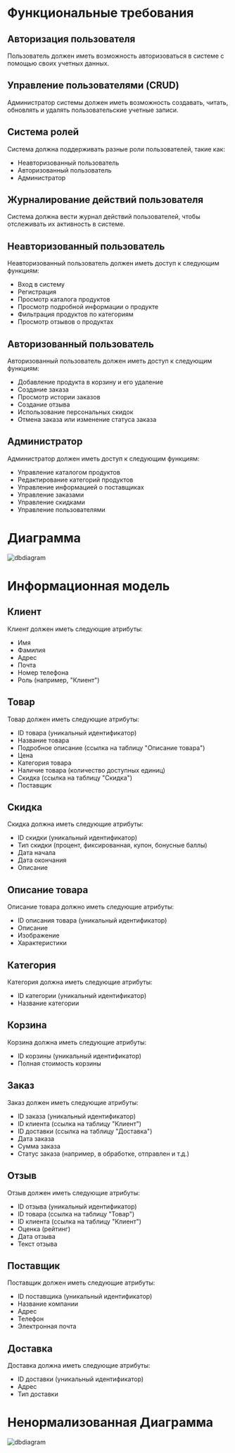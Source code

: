 # Функциональные требования

## Авторизация пользователя
Пользователь должен иметь возможность авторизоваться в системе с помощью своих учетных данных.

## Управление пользователями (CRUD)
Администратор системы должен иметь возможность создавать, читать, обновлять и удалять пользовательские учетные записи.

## Система ролей
Система должна поддерживать разные роли пользователей, такие как:
- Неавторизованный пользователь
- Авторизованный пользователь
- Администратор

## Журналирование действий пользователя
Система должна вести журнал действий пользователей, чтобы отслеживать их активность в системе.

## Неавторизованный пользователь
Неавторизованный пользователь должен иметь доступ к следующим функциям:
- Вход в систему
- Регистрация
- Просмотр каталога продуктов
- Просмотр подробной информации о продукте
- Фильтрация продуктов по категориям
- Просмотр отзывов о продуктах

## Авторизованный пользователь
Авторизованный пользователь должен иметь доступ к следующим функциям:
- Добавление продукта в корзину и его удаление
- Создание заказа
- Просмотр истории заказов
- Создание отзыва
- Использование персональных скидок
- Отмена заказа или изменение статуса заказа

## Администратор
Администратор должен иметь доступ к следующим функциям:
- Управление каталогом продуктов
- Редактирование категорий продуктов
- Управление информацией о поставщиках
- Управление заказами
- Управление скидками
- Управление пользователями

# Диаграмма
![dbdiagram](diagram.png)

# Информационная модель

## Клиент
Клиент должен иметь следующие атрибуты:
- Имя
- Фамилия
- Адрес
- Почта
- Номер телефона
- Роль (например, "Клиент")

## Товар
Товар должен иметь следующие атрибуты:
- ID товара (уникальный идентификатор)
- Название товара
- Подробное описание (ссылка на таблицу "Описание товара")
- Цена
- Категория товара
- Наличие товара (количество доступных единиц)
- Скидка (ссылка на таблицу "Скидка")
- Поставщик

## Скидка
Скидка должна иметь следующие атрибуты:
- ID скидки (уникальный идентификатор)
- Тип скидки (процент, фиксированная, купон, бонусные баллы)
- Дата начала
- Дата окончания
- Описание

## Описание товара
Описание товара должно иметь следующие атрибуты:
- ID описания товара (уникальный идентификатор)
- Описание
- Изображение
- Характеристики

## Категория
Категория должна иметь следующие атрибуты:
- ID категории (уникальный идентификатор)
- Название категории

## Корзина
Корзина должна иметь следующие атрибуты:
- ID корзины (уникальный идентификатор)
- Полная стоимость корзины

## Заказ
Заказ должен иметь следующие атрибуты:
- ID заказа (уникальный идентификатор)
- ID клиента (ссылка на таблицу "Клиент")
- ID доставки (ссылка на таблицу "Доставка")
- Дата заказа
- Сумма заказа
- Статус заказа (например, в обработке, отправлен и т.д.)

## Отзыв
Отзыв должен иметь следующие атрибуты:
- ID отзыва (уникальный идентификатор)
- ID товара (ссылка на таблицу "Товар")
- ID клиента (ссылка на таблицу "Клиент")
- Оценка (рейтинг)
- Дата отзыва
- Текст отзыва

## Поставщик
Поставщик должен иметь следующие атрибуты:
- ID поставщика (уникальный идентификатор)
- Название компании
- Адрес
- Телефон
- Электронная почта

## Доставка
Доставка должна иметь следующие атрибуты:
- ID доставки (уникальный идентификатор)
- Адрес
- Тип доставки

# Ненормализованная Диаграмма
![dbdiagram](OldScheme.png)
